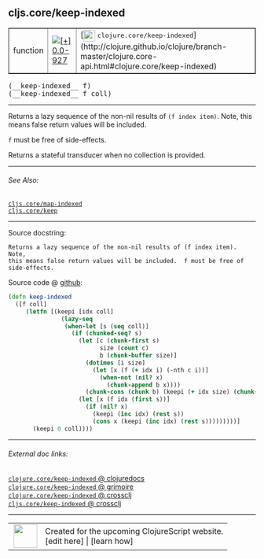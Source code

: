 ## cljs.core/keep-indexed



 <table border="1">
<tr>
<td>function</td>
<td><a href="https://github.com/cljsinfo/cljs-api-docs/tree/0.0-927"><img valign="middle" alt="[+] 0.0-927" title="Added in 0.0-927" src="https://img.shields.io/badge/+-0.0--927-lightgrey.svg"></a> </td>
<td>
[<img height="24px" valign="middle" src="http://i.imgur.com/1GjPKvB.png"> <samp>clojure.core/keep-indexed</samp>](http://clojure.github.io/clojure/branch-master/clojure.core-api.html#clojure.core/keep-indexed)
</td>
</tr>
</table>


 <samp>
(__keep-indexed__ f)<br>
</samp>
 <samp>
(__keep-indexed__ f coll)<br>
</samp>

---

Returns a lazy sequence of the non-nil results of `(f index item)`. Note, this
means false return values will be included.

`f` must be free of side-effects.

Returns a stateful transducer when no collection is provided.



---


###### See Also:

[`cljs.core/map-indexed`](../cljs.core/map-indexed.md)<br>
[`cljs.core/keep`](../cljs.core/keep.md)<br>

---


Source docstring:

```
Returns a lazy sequence of the non-nil results of (f index item). Note,
this means false return values will be included.  f must be free of
side-effects.
```


Source code @ [github](https://github.com/clojure/clojurescript/blob/r1443/src/cljs/cljs/core.cljs#L2304-L2325):

```clj
(defn keep-indexed
  ([f coll]
     (letfn [(keepi [idx coll]
               (lazy-seq
                (when-let [s (seq coll)]
                  (if (chunked-seq? s)
                    (let [c (chunk-first s)
                          size (count c)
                          b (chunk-buffer size)]
                      (dotimes [i size]
                        (let [x (f (+ idx i) (-nth c i))]
                          (when-not (nil? x)
                            (chunk-append b x))))
                      (chunk-cons (chunk b) (keepi (+ idx size) (chunk-rest s))))
                    (let [x (f idx (first s))]
                      (if (nil? x)
                        (keepi (inc idx) (rest s))
                        (cons x (keepi (inc idx) (rest s)))))))))]
       (keepi 0 coll))))
```

<!--
Repo - tag - source tree - lines:

 <pre>
clojurescript @ r1443
└── src
    └── cljs
        └── cljs
            └── <ins>[core.cljs:2304-2325](https://github.com/clojure/clojurescript/blob/r1443/src/cljs/cljs/core.cljs#L2304-L2325)</ins>
</pre>

-->

---



###### External doc links:

[`clojure.core/keep-indexed` @ clojuredocs](http://clojuredocs.org/clojure.core/keep-indexed)<br>
[`clojure.core/keep-indexed` @ grimoire](http://conj.io/store/v1/org.clojure/clojure/1.7.0-beta3/clj/clojure.core/keep-indexed/)<br>
[`clojure.core/keep-indexed` @ crossclj](http://crossclj.info/fun/clojure.core/keep-indexed.html)<br>
[`cljs.core/keep-indexed` @ crossclj](http://crossclj.info/fun/cljs.core.cljs/keep-indexed.html)<br>

---

 <table>
<tr><td>
<img valign="middle" align="right" width="48px" src="http://i.imgur.com/Hi20huC.png">
</td><td>
Created for the upcoming ClojureScript website.<br>
[edit here] | [learn how]
</td></tr></table>

[edit here]:https://github.com/cljsinfo/cljs-api-docs/blob/master/cljsdoc/cljs.core/keep-indexed.cljsdoc
[learn how]:https://github.com/cljsinfo/cljs-api-docs/wiki/cljsdoc-files

<!--

This information was too distracting to show to readers, but I'll leave it
commented here since it is helpful to:

- pretty-print the data used to generate this document
- and show how to retrieve that data



The API data for this symbol:

```clj
{:description "Returns a lazy sequence of the non-nil results of `(f index item)`. Note, this\nmeans false return values will be included.\n\n`f` must be free of side-effects.\n\nReturns a stateful transducer when no collection is provided.",
 :ns "cljs.core",
 :name "keep-indexed",
 :signature ["[f]" "[f coll]"],
 :history [["+" "0.0-927"]],
 :type "function",
 :related ["cljs.core/map-indexed" "cljs.core/keep"],
 :full-name-encode "cljs.core/keep-indexed",
 :source {:code "(defn keep-indexed\n  ([f coll]\n     (letfn [(keepi [idx coll]\n               (lazy-seq\n                (when-let [s (seq coll)]\n                  (if (chunked-seq? s)\n                    (let [c (chunk-first s)\n                          size (count c)\n                          b (chunk-buffer size)]\n                      (dotimes [i size]\n                        (let [x (f (+ idx i) (-nth c i))]\n                          (when-not (nil? x)\n                            (chunk-append b x))))\n                      (chunk-cons (chunk b) (keepi (+ idx size) (chunk-rest s))))\n                    (let [x (f idx (first s))]\n                      (if (nil? x)\n                        (keepi (inc idx) (rest s))\n                        (cons x (keepi (inc idx) (rest s)))))))))]\n       (keepi 0 coll))))",
          :title "Source code",
          :repo "clojurescript",
          :tag "r1443",
          :filename "src/cljs/cljs/core.cljs",
          :lines [2304 2325]},
 :full-name "cljs.core/keep-indexed",
 :clj-symbol "clojure.core/keep-indexed",
 :docstring "Returns a lazy sequence of the non-nil results of (f index item). Note,\nthis means false return values will be included.  f must be free of\nside-effects."}

```

Retrieve the API data for this symbol:

```clj
;; from Clojure REPL
(require '[clojure.edn :as edn])
(-> (slurp "https://raw.githubusercontent.com/cljsinfo/cljs-api-docs/catalog/cljs-api.edn")
    (edn/read-string)
    (get-in [:symbols "cljs.core/keep-indexed"]))
```

-->
